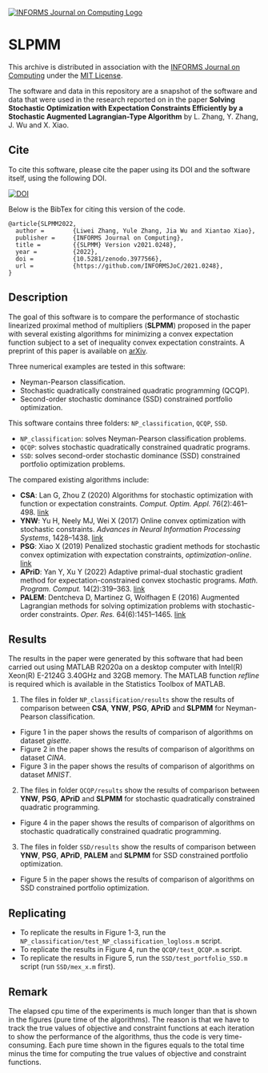 [![INFORMS Journal on Computing Logo](https://INFORMSJoC.github.io/logos/INFORMS_Journal_on_Computing_Header.jpg)](https://pubsonline.informs.org/journal/ijoc)

# SLPMM

This archive is distributed in association with the [INFORMS Journal on
Computing](https://pubsonline.informs.org/journal/ijoc) under the [MIT License](https://github.com/INFORMSJoC/2021.0248/blob/master/LICENSE).

The software and data in this repository are a snapshot of the software and data
that were used in the research reported on in the paper 
**Solving Stochastic Optimization with Expectation Constraints Efficiently by a Stochastic Augmented Lagrangian-Type Algorithm** by L. Zhang, Y. Zhang, J. Wu and X. Xiao. 


## Cite

To cite this software, please cite the paper using its DOI and the software itself, using the following DOI.

[![DOI](https://zenodo.org/badge/285853815.svg)](https://zenodo.org/badge/latestdoi/285853815)

Below is the BibTex for citing this version of the code.

```
@article{SLPMM2022,
  author =        {Liwei Zhang, Yule Zhang, Jia Wu and Xiantao Xiao},
  publisher =     {INFORMS Journal on Computing},
  title =         {{SLPMM} Version v2021.0248},
  year =          {2022},
  doi =           {10.5281/zenodo.3977566},
  url =           {https://github.com/INFORMSJoC/2021.0248},
}  
```

## Description

The goal of this software is to compare the performance of stochastic linearized proximal method of multipliers (**SLPMM**) proposed in the paper with several existing algorithms for minimizing a convex expectation function subject to a set of inequality convex expectation constraints. A preprint of this paper is available on [arXiv](https://arxiv.org/abs/2106.11577).

Three numerical examples are tested in this software: 
- Neyman-Pearson classification. 
- Stochastic quadratically constrained quadratic programming (QCQP). 
- Second-order stochastic dominance (SSD)  constrained portfolio optimization.

This software contains three folders: `NP_classification`, `QCQP`, `SSD`. 
- `NP_classification`: solves Neyman-Pearson classification problems.
- `QCQP`: solves stochastic quadratically constrained quadratic programs.
- `SSD`: solves second-order stochastic dominance (SSD)  constrained portfolio optimization problems.

The compared existing algorithms include:
- **CSA**: Lan G, Zhou Z (2020) Algorithms for stochastic optimization with function or expectation constraints.
*Comput. Optim. Appl.* 76(2):461–498. [link](https://doi.org/10.1007/s10589-020-00179-x)
- **YNW**: Yu H, Neely MJ, Wei X (2017) Online convex optimization with stochastic constraints. *Advances in Neural
Information Processing Systems*, 1428–1438. [link](https://papers.nips.cc/paper/2017/hash/da0d1111d2dc5d489242e60ebcbaf988-Abstract.html)
- **PSG**: Xiao X (2019) Penalized stochastic gradient methods for stochastic convex optimization with expectation
constraints, *optimization-online*. [link](http://www.optimization-online.org/DB_HTML/2019/09/7364.html)
- **APriD**: Yan Y, Xu Y (2022) Adaptive primal-dual stochastic gradient method for expectation-constrained convex
stochastic programs. *Math. Program. Comput.* 14(2):319–363. [link](https://doi.org/10.1007/s12532-021-00214-w)
- **PALEM**: Dentcheva D, Martinez G, Wolfhagen E (2016) Augmented Lagrangian methods for solving optimization
problems with stochastic-order constraints. *Oper. Res.* 64(6):1451–1465. [link](https://doi.org/10.1287/opre.2016.1521)



## Results

The results in the paper were generated by this software that had been carried out using MATLAB R2020a on a desktop computer with Intel(R) Xeon(R) E-2124G 3.40GHz and 32GB memory. The MATLAB function *refline* is required which is available in the Statistics Toolbox of MATLAB.

1. The files in folder `NP_classification/results` show the results of comparison between  **CSA**, **YNW**, **PSG**, **APriD** and **SLPMM** for Neyman-Pearson classification.
- Figure 1 in the paper shows the results of comparison of algorithms on dataset *gisette*.
- Figure 2 in the paper shows the results of comparison of algorithms on dataset *CINA*.
- Figure 3 in the paper shows the results of comparison of algorithms on dataset *MNIST*.

2. The files in folder `QCQP/results` show the results of comparison between   **YNW**, **PSG**, **APriD** and **SLPMM** for stochastic quadratically constrained quadratic programming.
- Figure 4 in the paper shows the results of comparison of algorithms on stochastic quadratically constrained quadratic programming.


3. The files in folder `SSD/results` show the results of comparison between   **YNW**, **PSG**, **APriD**, **PALEM** and **SLPMM** for SSD constrained portfolio optimization.
- Figure 5 in the paper shows the results of comparison of algorithms on SSD constrained portfolio optimization.

## Replicating

- To replicate the results in Figure 1-3, run the `NP_classification/test_NP_classification_logloss.m` script.
- To replicate the results in Figure 4, run the `QCQP/test_QCQP.m` script.
- To replicate the results in Figure 5, run the `SSD/test_portfolio_SSD.m` script (run `SSD/mex_x.m` first).

## Remark
 The elapsed cpu time of the experiments is much longer than that is shown in the figures (pure time of the algorithms). The reason is that we have to track the true values of objective and constraint functions at each iteration to show the performance of the algorithms, thus the code is very time-consuming.  Each pure time shown in the figures equals to the total time minus the time for computing  the true values of objective and constraint functions.



